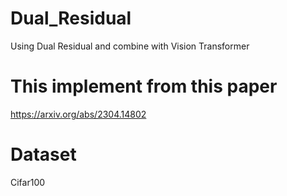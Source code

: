 # Dual_Residual
Using Dual Residual and combine with Vision Transformer

# This implement from this paper
https://arxiv.org/abs/2304.14802

# Dataset
Cifar100
